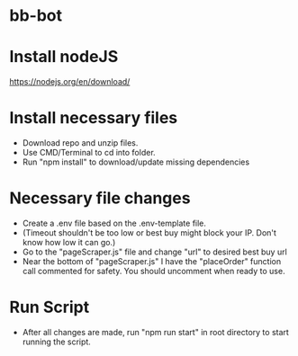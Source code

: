 # bb-bot

# Install nodeJS
https://nodejs.org/en/download/

# Install necessary files
* Download repo and unzip files.
* Use CMD/Terminal to cd into folder.
* Run "npm install" to download/update missing dependencies

# Necessary file changes
* Create a .env file based on the .env-template file.
* (Timeout shouldn't be too low or best buy might block your IP. Don't know how low it can go.)
* Go to the "pageScraper.js" file and change "url" to desired best buy url
* Near the bottom of "pageScraper.js" I have the "placeOrder" function call commented for safety. You should uncomment when ready to use.

# Run Script
* After all changes are made, run "npm run start" in root directory to start running the script.
